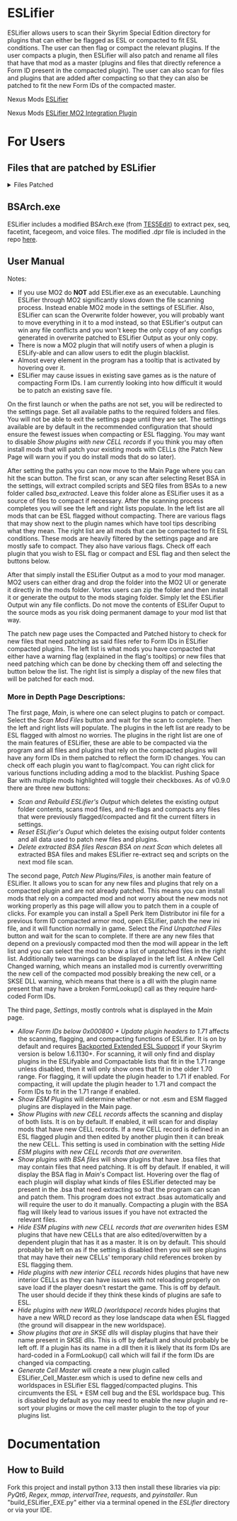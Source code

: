 # ESLifier
ESLifier allows users to scan their Skyrim Special Edition directory for plugins that can either be flagged as ESL or compacted to fit ESL conditions. The user can then flag or compact the relevant plugins.
If the user compacts a plugin, then ESLifier will also patch and rename all files that have that mod as a master (plugins and files that directly reference a Form ID present in the compacted plugin). The user can also
scan for files and plugins that are added after compacting so that they can also be patched to fit the new Form IDs of the compacted master.

Nexus Mods [ESLifier](https://www.nexusmods.com/skyrimspecialedition/mods/145168)

Nexus Mods [ESLifier MO2 Integration Plugin](https://www.nexusmods.com/skyrimspecialedition/mods/126298)
  
# For Users
## Files that are patched by ESLifier
<details>
  <summary>Files Patched</summary>
  
  <details>
    <summary>.INI Files</summary>
    
      - Keyword Item Distributor
      - Base Object Swapper
      - Spell Perk Item Distributor
      - Seasons of Skyrim
      - Payload Interpreter
      - ENB Lights For Effect Shaders
      - Description Framework
      - SkyPatcher
      - DtryKeyUtil
      - Poise Breaker
      - Valhalla Combat
      - AutoBody
      - Various States of Undress
      - Form List Manipulator
      - Leveled List Object Swapper
      - Item Property Manipulator
      - Music Type Distributor
      - Completionist
      - KreatE (with caveats)
      - Remember Lockpick Angle - Updated
      - Experience
      - Light Placer
      - NPCs Use Potions
  </details>

  <details>
    <summary>.JSON Files</summary>

      - Open Animation Replacer
      - MCM Helper
      - Dynamic Key Activation Framework NG
      - Smart Harvest Auto NG AutoLoot
      - PapyrusUtil's StorageDataUtil
      - Custom Skills Framework
      - Core Impact Framework
      - Object Impact Framework
      - Light Placer
      - Dynamic String Distributor
      - Dynamic Armor Variants
      - Inventory Injector
      - Immersive Equipment Display
      - Perk Adjuster
      - Player Equipment Manager
      - Skyrim Unbound
      - Creature Framework
      - CoMAP
      - OBody NG
      - SL Configs
      - OStim Standalone
      - Race Compatibility SKSE
      - Rain Extinguished Fires
      - Immersive Hair Growth and Styling
      - Inte's Skyrim - Utility Mod
      - dse-display-model
      - CaptiveFollowers
      - Generic Synthesis Patcher (GSP)
      - Dress Up Lover's NPC Outfit Changer
      - SL Scaler
      - Magic Fixes and Tweaks SKSE
      - STB Active Effects
      - Spell Organizer
  </details>

  <details>
    <summary>.TOML Files</summary>
      
      - Dynamic Animation Casting
      - Precision
      - Loki Poise
      - True Directional Movment
  </details>

  <details>
    <summary>Other Types</summary>
    
      - .pex: Compiled script files
      - _conditions.txt: Dynamic Animation Replacer
      - _srd.: Sound Record Distributor
      - .jslot: Racemenu Presets
      - facegeom's .nif: Texture paths in face mesh files
      - voice, facetint, facegeom: The names of these files are patched
      - .seq: SEQ files

  </details>
</details>

## BSArch.exe
ESLifier includes a modified BSArch.exe (from [TES5Edit](https://github.com/TES5Edit/TES5Edit/tree/master/Tools/BSArchive)) to extract pex, seq, facetint, facegeom, and voice files. The modified .dpr file is included in the repo [here](https://github.com/MaskPlague/ESLifier/blob/main/bsarch/BSArch.dpr).

## User Manual
Notes:
- If you use MO2 do **NOT** add ESLifier.exe as an executable. Launching ESLifier through MO2 significantly slows down the file scanning process. Instead enable MO2 mode in the settings of ESLifier. Also, ESLifier can scan the Overwrite folder however, you will probably want to move everything in it to a mod instead, so that ESLifier's output can win any file conflicts and you won't keep the only copy of any configs generated in overwrite patched to ESLifier Output as your only copy.
- There is now a MO2 plugin that will notify users of when a plugin is ESLify-able and can allow users to edit the plugin blacklist.
- Almost every element in the program has a tooltip that is activated by hovering over it.
- ESLifier may cause issues in existing save games as is the nature of compacting Form IDs. I am currently looking into how difficult it would be to patch an existing save file.

On the first launch or when the paths are not set, you will be redirected to the settings page. Set all available paths to the required folders and files. You will not be able to exit the settings page until they are set. The settings available are by default in the recommended configuration that should ensure the fewest issues when compacting or ESL flagging. You may want to disable _Show plugins with new CELL records_ if you think you may often install mods that will patch your existing mods with CELLs (the Patch New Page will warn you if you do install mods that do so later).

After setting the paths you can now move to the Main Page where you can hit the scan button. The first scan, or any scan after selecting Reset BSA in the settings, will extract compiled scripts and SEQ files from BSAs to a new folder called _bsa_extracted_. Leave this folder alone as ESLifier uses it as a source of files to compact if necessary. After the scanning process completes you will see the left and right lists populate. In the left list are all mods that can be ESL flagged without compacting. There are various flags that may show next to the plugin names which have tool tips describing what they mean. The right list are all mods that can be compacted to fit ESL conditions. These mods are heavily filtered by the settings page and are mostly safe to compact. They also have various flags. Check off each plugin that you wish to ESL flag or compact and ESL flag and then select the buttons below.

After that simply install the ESLifier Output as a mod to your mod manager. MO2 users can either drag and drop the folder into the MO2 UI or generate it directly in the mods folder. Vortex users can zip the folder and then install it or generate the output to the mods staging folder. Simply let the ESLifier Output win any file conflicts. Do not move the contents of ESLifer Ouput to the source mods as you risk doing permanent damage to your mod list that way.

The patch new page uses the Compacted and Patched history to check for new files that need patching as said files refer to Form IDs in ESLifier compacted plugins. The left list is what mods you have compacted that either have a warning flag (explained in the flag's tooltips) or new files that need patching which can be done by checking them off and selecting the button below the list. The right list is simply a display of the new files that will be patched for each mod.

### More in Depth Page Descriptions:

The first page, _Main_, is where one can select plugins to patch or compact. Select the _Scan Mod Files_ button and wait for the scan to complete. Then the left and right lists will populate. The plugins in the left list are ready to be ESL flagged with almost no worries. The plugins in the right list are one of the main features of ESLifier, these are able to be compacted via the program and all files and plugins that rely on the compacted plugins will have any form IDs in them patched to reflect the form ID changes. You can check off each plugin you want to flag/compact. You can right click for various functions including adding a mod to the blacklist. Pushing Space Bar with multiple mods highlighted will toggle their checkboxes.
As of v0.9.0 there are three new buttons:
- _Scan and Rebuild ESLifier's Output_ which deletes the existing output folder contents, scans mod files, and re-flags and compacts any files that were previously flagged/compacted and fit the current filters in settings.
- _Reset ESLifier's Ouput_ which deletes the exising output folder contents and all data used to patch new files and plugins.
- _Delete extracted BSA files Rescan BSA on next Scan_ which deletes all extracted BSA files and makes ESLifier re-extract seq and scripts on the next mod file scan.

The second page, _Patch New Plugins/Files_, is another main feature of ESLifier. It allows you to scan for any new files and plugins that rely on a compacted plugin and are not already patched. This means you can install mods that rely on a compacted mod and not worry about the new mods not working properly as this page will allow you to patch them in a couple of clicks. For example you can install a Spell Perk Item Distributor ini file for a previous form ID compacted armor mod, open ESLifier, patch the new ini file, and it will function normally in game. Select the _Find Unpatched Files_ button and wait for the scan to complete. If there are any new files that depend on a previously compacted mod then the mod will appear in the left list and you can select the mod to show a list of unpatched files in the right list. Additionally two warnings can be displayed in the left list. A nNew Cell Changed warning, which means an installed mod is currently overwritting the new cell of the compacted mod possibly breaking the new cell, or a SKSE DLL warning, which means that there is a dll with the plugin name present that may have a broken FormLookup() call as they require hard-coded Form IDs.

The third page, _Settings_, mostly controls what is displayed in the _Main_ page.
- _Allow Form IDs below 0x000800 + Update plugin headers to 1.71_ affects the scanning, flagging, and compacting functions of ESLifier. It is on by default and requires [Backported Extended ESL Support](https://www.nexusmods.com/skyrimspecialedition/mods/106441) if your Skyrim version is below 1.6.1130+. For scanning, it will only find and display plugins in the ESLifyable and Compactable lists that fit in the 1.71 range unless disabled, then it will only show ones that fit in the older 1.70 range. For flagging, it will update the plugin header to 1.71 if enabled. For compacting, it will update the plugin header to 1.71 and compact the Form IDs to fit in the 1.71 range if enabled.
- _Show ESM Plugins_ will determine whether or not .esm and ESM flagged plugins are displayed in the Main page.
- _Show Plugins with new CELL records_ affects the scanning and display of both lists. It is on by default. If enabled, it will scan for and display mods that have new CELL records. If a new CELL record is defined in an ESL flagged plugin and then edited by another plugin then it can break the new CELL. This setting is used in combination with the setting _Hide ESM plugins with new CELL records that are overwriten_.
- _Show plugins with BSA files_ will show plugins that have .bsa files that may contain files that need patching. It is off by default. If enabled, it will display the BSA flag in _Main_'s Compact list. Hovering over the flag of each plugin will display what kinds of files ESLifier detected may be present in the .bsa that need extracting so that the program can scan and patch them. This program does not extract .bsas automatically and will require the user to do it manually. Compacting a plugin with the BSA flag will likely lead to various issues if you have not extracted the relevant files.
- _Hide ESM plugins with new CELL records that are overwriten_ hides ESM plugins that have new CELLs that are also edited/overwitten by a dependent plugin that has it as a master. It is on by default. This should probably be left on as if the setting is disabled then you will see plugins that may have their new CELLs' temporary child references broken by ESL flagging them.
- _Hide plugins with new interior CELL records_ hides plugins that have new interior CELLs as they can have issues with not reloading properly on save load if the player doesn't restart the game. This is off by default. The user should decide if they think these kinds of plugins are safe to ESL.
- _Hide plugins with new WRLD (worldspace) records_ hides plugins that have a new WRLD record as they lose landscape data when ESL flagged (the ground will disappear in the new worldspace).
- _Show plugins that are in SKSE dlls_ will display plugins that have their name present in SKSE dlls. This is off by default and should probably be left off. If a plugin has its name in a dll then it is likely that its form IDs are hard-coded in a FormLookup() call which will fail if the form IDs are changed via compacting.
- _Generate Cell Master_ will create a new plugin called ESLifier_Cell_Master.esm which is used to define new cells and worldspaces in ESLifier ESL flagged/compacted plugins. This circumvents the ESL + ESM cell bug and the ESL worldspace bug. This is disabled by default as you may need to enable the new plugin and re-sort your plugins or move the cell master plugin to the top of your plugins list.

# Documentation
## How to Build
Fork this project and install python 3.13 then install these libraries via pip: _PyQt6_, _Regex_, _mmap_, _intervalTree_, _requests_, and _pyinstaller_.
Run "build_ESLifier_EXE.py" either via a terminal opened in the _ESLifier_ directory or via your IDE.



